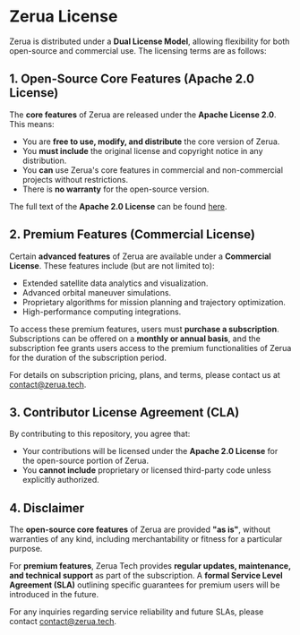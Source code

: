 # Zerua License

Zerua is distributed under a **Dual License Model**, allowing flexibility for both open-source and commercial use. The licensing terms are as follows:

## 1. Open-Source Core Features (Apache 2.0 License)
The **core features** of Zerua are released under the **Apache License 2.0**. This means:

- You are **free to use, modify, and distribute** the core version of Zerua.
- You **must include** the original license and copyright notice in any distribution.
- You **can** use Zerua's core features in commercial and non-commercial projects without restrictions.
- There is **no warranty** for the open-source version.

The full text of the **Apache 2.0 License** can be found [here](https://www.apache.org/licenses/LICENSE-2.0).

## 2. Premium Features (Commercial License)

Certain **advanced features** of Zerua are available under a **Commercial License**. These features include (but are not limited to):

- Extended satellite data analytics and visualization.
- Advanced orbital maneuver simulations.
- Proprietary algorithms for mission planning and trajectory optimization.
- High-performance computing integrations.

To access these premium features, users must **purchase a subscription**. Subscriptions can be offered on a **monthly or annual basis**, and the subscription fee grants users access to the premium functionalities of Zerua for the duration of the subscription period. 

For details on subscription pricing, plans, and terms, please contact us at [contact@zerua.tech](mailto:contact@zerua.tech).

## 3. Contributor License Agreement (CLA)
By contributing to this repository, you agree that:

- Your contributions will be licensed under the **Apache 2.0 License** for the open-source portion of Zerua.
- You **cannot include** proprietary or licensed third-party code unless explicitly authorized.

## 4. Disclaimer
The **open-source core features** of Zerua are provided **"as is"**, without warranties of any kind, including merchantability or fitness for a particular purpose.  

For **premium features**, Zerua Tech provides **regular updates, maintenance, and technical support** as part of the subscription. A **formal Service Level Agreement (SLA)** outlining specific guarantees for premium users will be introduced in the future.  

For any inquiries regarding service reliability and future SLAs, please contact [contact@zerua.tech](mailto:contact@zerua.tech).
